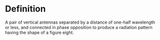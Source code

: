 # Definition

A pair of vertical antennas separated by a distance of one-half
wavelength or less, and connected in phase opposition to produce a
radiation pattern having the shape of a figure eight.